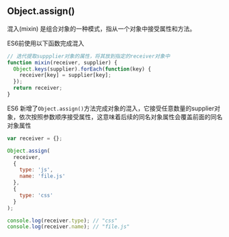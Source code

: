 
## Object.assign()
混入(mixin) 是组合对象的一种模式，指从一个对象中接受属性和方法。

ES6前使用以下函数完成混入
```js
// 迭代提取suppplier对象的属性，将其放到指定的receiver对象中
function mixin(receiver, supplier) {
  Object.keys(supplier).forEach(function(key) {
    receiver[key] = supplier[key];
  });
  return receiver;
}
```

ES6 新增了`Object.assign()`方法完成对象的混入，它接受任意数量的supplier对象，依次按照参数顺序接受属性，这意味着后续的同名对象属性会覆盖前面的同名对象属性

```js
var receiver = {};

Object.assign(
  receiver,
  {
    type: 'js',
    name: 'file.js'
  },
  {
    type: 'css'
  }
);

console.log(receiver.type); // "css"
console.log(receiver.name); // "file.js"
```
